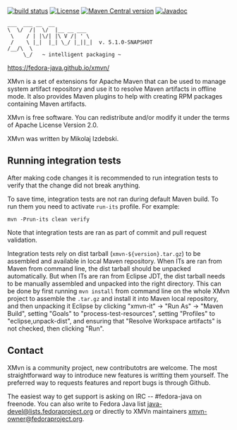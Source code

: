 [![build status](https://img.shields.io/github/actions/workflow/status/fedora-java/xmvn/maven.yml?branch=master)](https://github.com/fedora-java/xmvn/actions/workflows/maven.yml?query=branch%3Amaster)
[![License](https://img.shields.io/github/license/fedora-java/xmvn.svg?label=License)](https://www.apache.org/licenses/LICENSE-2.0)
[![Maven Central version](https://img.shields.io/maven-central/v/org.fedoraproject.xmvn/xmvn.svg?label=Maven%20Central)](https://search.maven.org/artifact/org.fedoraproject.xmvn/xmvn)
[![Javadoc](https://javadoc.io/badge2/org.fedoraproject.xmvn/xmvn-api/javadoc.svg)](https://javadoc.io/doc/org.fedoraproject.xmvn/xmvn-api)



    ___  ___ __  __
    \  \/  /|  \/  |__ __ ___
     \    / | |\/| |\ V /| ' \
     /    \ |_|  |_| \_/ |_||_|  v. 5.1.0-SNAPSHOT
    /__/\  \
         \_/   ~ intelligent packaging ~

https://fedora-java.github.io/xmvn/

XMvn is a set of extensions for Apache Maven that can be used to
manage system artifact repository and use it to resolve Maven
artifacts in offline mode. It also provides Maven plugins to help with
creating RPM packages containing Maven artifacts.

XMvn is free software. You can redistribute and/or modify it under the
terms of Apache License Version 2.0.

XMvn was written by Mikolaj Izdebski.


Running integration tests
-------------------------

After making code changes it is recommended to run integration tests
to verify that the change did not break anything.

To save time, integration tests are not ran during default Maven
build.  To run them you need to activate `run-its` profile.  For
example:

    mvn -Prun-its clean verify

Note that integration tests are ran as part of commit and pull request
validation.

Integration tests rely on dist tarball (`xmvn-${version}.tar.gz`) to
be assembled and available in local Maven repository.  When ITs are
ran from Maven from command line, the dist tarball should be unpacked
automatically.  But when ITs are ran from Eclipse JDT, the dist
tarball needs to be manually assembled and unpacked into the right
directory.  This can be done by first running `mvn install` from
command line on the whole XMvn project to assemble the `.tar.gz` and
install it into Maven local repository, and then unpacking it Eclipse
by clicking "xmvn-it" -> "Run As" -> "Maven Build", setting "Goals" to
"process-test-resources", setting "Profiles" to "eclipse,unpack-dist",
and ensuring that "Resolve Workspace artifacts" is not checked, then
clicking "Run".


Contact
-------

XMvn is a community project, new contributotrs are welcome. The most
straightforward way to introduce new features is writting them yourself.
The preferred way to requests features and report bugs is through Github.

The easiest way to get support is asking on IRC -- #fedora-java on freenode.
You can also write to Fedora Java list <java-devel@lists.fedoraproject.org>
or directly to XMVn maintainers <xmvn-owner@fedoraproject.org>.
